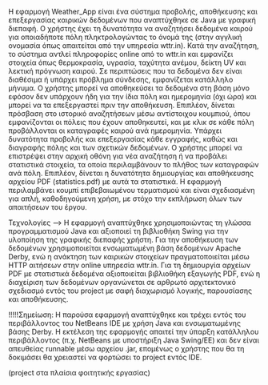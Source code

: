 Η εφαρμογή Weather_App είναι ένα σύστημα προβολής, αποθήκευσης και επεξεργασίας καιρικών δεδομένων που αναπτύχθηκε σε Java με γραφική διεπαφή. Ο χρήστης έχει τη δυνατότητα να αναζητήσει δεδομένα καιρού για 
οποιαδήποτε πόλη πληκτρολογώντας το όνομά της (στην αγγλική ονομασία όπως απαιτείται από την υπηρεσία wttr.in). Κατά την αναζήτηση, το σύστημα αντλεί πληροφορίες online από το wttr.in και εμφανίζει στοιχεία 
όπως θερμοκρασία, υγρασία, ταχύτητα ανέμου, δείκτη UV και λεκτική πρόγνωση καιρού. Σε περιπτώσεις που τα δεδομένα δεν είναι διαθέσιμα ή υπάρχει πρόβλημα σύνδεσης, εμφανίζεται κατάλληλο μήνυμα. Ο χρήστης μπορεί
να αποθηκεύσει τα δεδομένα στη βάση μόνο εφόσον δεν υπάρχουν ήδη για την ίδια πόλη και ημερομηνία (όχι ώρα) και μπορεί να τα επεξεργαστεί πριν την αποθήκευση. Επιπλέον, δίνεται πρόσβαση στο ιστορικό αναζητήσεων 
μέσω αντίστοιχου κουμπιού, όπου εμφανίζονται οι πόλεις που έχουν αποθηκευτεί, και με κλικ σε κάθε πόλη προβάλλονται οι καταγραφές καιρού ανά ημερομηνία. Υπάρχει δυνατότητα προβολής και επεξεργασίας κάθε εγγραφής, 
καθώς και διαγραφής πόλης και των σχετικών δεδομένων. Ο χρήστης μπορεί να επιστρέψει στην αρχική οθόνη για νέα αναζήτηση ή να προβάλει στατιστικά στοιχεία, τα οποία περιλαμβάνουν το πλήθος των καταγραφών ανά πόλη.
Επιπλέον, δίνεται η δυνατότητα δημιουργίας και αποθήκευσης αρχείου PDF (statistics.pdf) με αυτά τα στατιστικά. Η εφαρμογή περιλαμβάνει κουμπί επιβεβαιωμένου τερματισμού και είναι σχεδιασμένη για απλή, 
καθοδηγούμενη χρήση, με στόχο την εκπλήρωση όλων των απαιτήσεων του έργου.

Τεχνολογίες --> Η εφαρμογή αναπτύχθηκε χρησιμοποιώντας τη γλώσσα προγραμματισμού Java και αξιοποιεί τη βιβλιοθήκη Swing για την υλοποίηση της γραφικής διεπαφής χρήστη. Για την αποθήκευση των δεδομένων χρησιμοποιείται 
ενσωματωμένη βάση δεδομένων Apache Derby, ενώ η ανάκτηση των καιρικών στοιχείων πραγματοποιείται μέσω HTTP αιτήσεων στην online υπηρεσία wttr.in. Για τη δημιουργία αρχείων PDF με στατιστικά δεδομένα αξιοποιείται βιβλιοθήκη 
εξαγωγής PDF, ενώ η διαχείριση των δεδομένων οργανώνεται σε αρθρωτό αρχιτεκτονικό σχεδιασμό εντός του project με σαφή διαχωρισμό λογικής, παρουσίασης και αποθήκευσης.

!!!!!Σημείωση: Η παρούσα εφαρμογή αναπτύχθηκε και τρέχει εντός του περιβάλλοντος του NetBeans IDE με χρήση Java και ενσωματωμένης βάσης Derby. Η εκτέλεση της εφαρμογής απαιτεί την ύπαρξη κατάλληλου περιβάλλοντος (π.χ. NetBeans με υποστήριξη Java Swing/EE) και δεν είναι απευθείας runnable μέσω αρχείου .jar, επομένως ο χρήστης που θα τη δοκιμάσει θα χρειαστεί να φορτώσει το project εντός IDE.

(project στα πλαίσια φοιτητικής εργασίας)
